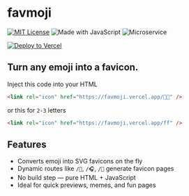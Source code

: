 # favmoji

[![MIT License](https://img.shields.io/badge/license-MIT-blue.svg)](LICENSE)
![Made with JavaScript](https://img.shields.io/badge/code-javascript-yellow.svg)
![Microservice](https://img.shields.io/badge/type-microservice-green.svg)

[![Deploy to Vercel](https://vercel.com/button)](https://vercel.com/new/import?s=https://github.com/your-username/emoji-favicon)

## Turn any emoji into a favicon.
Inject this code into your HTML

```html
<link rel="icon" href="https://favmoji.vercel.app/🧑‍💻" /> 
```
or this for `2-3` letters
```html
<link rel="icon" href="https://favmoji.vercel.app/ff" /> 
```

## Features

- Converts emoji into SVG favicons on the fly
- Dynamic routes like `/🚀`, `/🎧`, `/🤖` generate favicon pages
- No build step — pure HTML + JavaScript
- Ideal for quick previews, memes, and fun pages
